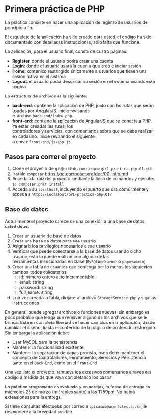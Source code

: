 # Primera práctica de PHP

La práctica consiste en hacer una aplicación de registro de usuarios de principio a fin.

El esqueleto de la aplicación ha sido creado para usted, el código ha sido documentado con detalladas instrucciones, 
sólo falta que funcione.

La aplicación, para el usuario final, consta de cuatro páginas:

- **Register**: donde el usuario podrá crear una cuenta
- **Login**: donde el usuario usará la cuenta que creó e iniciar sesión
- **Home**: contenido restringido únicamente a usuarios que tienen una sesión activa en el sistema
- **Logout**: el usuario podrá descartar su sesión en el sistema usando esta página

La estructura de archivos es la siguiente:

- **back-end**: contiene la aplicación de PHP, junto con las rutas que serán usadas por AngularJS. Inicie revisando  
el archivo `back-end/index.php`
- **front-end**: contiene la aplicación de AngularJS que se conecta a PHP. Ya están creadas las rutas, los  
controladores y servicios, con comentarios sobre que se debe realizar en cada uno. Inicie revisando el siguiente  
archivo: `front-end/js/app.js`

## Pasos para correr el proyecto
1. Clone el proyecto de `git@github.com:leopic/pr1-practica-php-01.git`
2. Instale `composer` https://getcomposer.org/doc/00-intro.md
3. Acceda a la raíz del proyecto mediante la línea de comandos y ejecute: `$: composer.phar install`
4. Acceda a su `localhost`, incluyendo el puerto que usa comúnmente y acceda a `http://localhost/pr1-practica-php-01/`

## Base de datos
Actualmente el proyecto carece de una conexión a una base de datos, usted debe:

1. Crear un usuario de base de datos
2. Crear una base de datos para ese usuario
3. Asignarle los privilegios necesarios a ese usuario
4. Verificar que puede conectarse a la base de datos usando dicho usuario, esto lo puede realizar con alguna de las  
herramientas mencionadas en clase (`MySQLWorkbench` ó `phpmyadmin`)
5. Crear una tabla de `usuarios` que contenga por lo menos los siguientes campos, todos obligatorios
	- id: número entero auto incrementable
 	- email: string
 	- password: string
 	- full_name: string
6. Una vez creada la tabla, diríjase al archivo `StorageService.php` y siga las instrucciones

En general, puede agregar archivos o funciones nuevas, sin embargo es poco probable que tenga que remover alguno de los 
archivos que se le brinda. Está en completa libertad de hacer cambios en la aplicación, desde cambiar el diseño, hasta
 el contenido de la página de contenido restringido. Sin embargo la aplicación debe:

- Usar MySQL para la persistencia
- Mantener la funcionalidad existente
- Mantener la separación de capas provista, osea debe mantener el concepto de Controladores, Enrutamiento, Servicios 
 y Persistencia, tanto en el `Back-End`, como en el `Front-End`

Una vez listo el proyecto, remueva los excesivos comentarios através del código a medida de que vaya completando los 
 pasos.

La práctica programada es evaluada y en parejas, la fecha de entrega es miércoles 23 de marzo (miércoles santo) a las 
11:59pm. No habrá extensiones para la entrega.

Si tiene consultas efectuelas por correo a `lpicadoo@ucenfotec.ac.cr`, le responderé a la brevedad posible.
